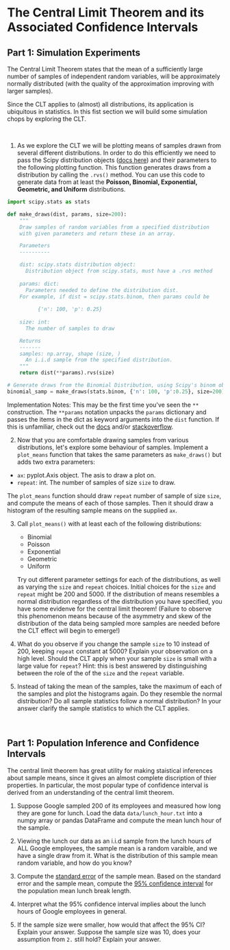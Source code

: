 # The Central Limit Theorem and its Associated Confidence Intervals

## Part 1: Simulation Experiments

The Central Limit Theorem states that the mean of a sufficiently large number of samples of independent random variables, will be approximately normally distributed (with the quality of the approximation improving with larger samples). 

Since the CLT applies to (almost) all distributions, its application is ubiquitous in statistics. In this fist section we will build some simulation chops by exploring the CLT.
 
<br>

1. As we explore the CLT we will be plotting means of samples drawn from several different distributions.  In order to do this efficiently we need to pass the Scipy distribution objects ([docs here](http://docs.scipy.org/doc/scipy-0.17.1/reference/stats.html)) and their parameters to the following plotting function. This function generates draws from a distribution by calling the `.rvs()` method.  You can use this code to generate data from at least the **Poisson, Binomial, Exponential, Geometric, and Uniform** distributions. 

  ```python
  import scipy.stats as stats

  def make_draws(dist, params, size=200):
      """
      Draw samples of random variables from a specified distribution
      with given parameters and return these in an array.
  
      Parameters
      ----------
  
      dist: scipy.stats distribution object:
        Distribution object from scipy.stats, must have a .rvs method
      
      params: dict:
        Parameters needed to define the distribution dist.
      For example, if dist = scipy.stats.binom, then params could be
        
            {'n': 100, 'p': 0.25}
      
      size: int:
        The number of samples to draw
  
      Returns
      -------
      samples: np.array, shape (size, )
        An i.i.d sample from the specified distribution. 
      """
      return dist(**params).rvs(size) 

  # Generate draws from the Binomial Distribution, using Scipy's binom object.  
  binomial_samp = make_draws(stats.binom, {'n': 100, 'p':0.25}, size=200)
  ```

Implementation Notes:
    This may be the first time you've seen the `**` construction.  The `**params` notation unpacks the `params` dictionary and passes the items in the dict as keyword arguments into the `dist` function.  If this is unfamiliar, check out the [docs](https://docs.python.org/2/tutorial/controlflow.html#unpacking-argument-lists) and/or [stackoverflow](http://stackoverflow.com/questions/1179223/in-python-when-passing-arguments-what-does-before-an-argument-do).

2. Now that you are comfortable drawing samples from various distributions, let's explore some behaviour of samples.  Implement a `plot_means` function that takes the same parameters as `make_draws()` but adds two extra parameters: 

  - `ax`: pyplot.Axis object.  The asis to draw a plot on.
  - `repeat`: int.  The number of samples of size `size` to draw.

The `plot_means` function should draw `repeat` number of sample of size `size`, and compute the means of each of those samples.  Then it should draw a histogram of the resulting sample means on the supplied `ax`. 

3. Call `plot_means()` with at least each of the following distributions: 
   - Binomial
   - Poisson 
   - Exponential
   - Geometric
   - Uniform

   Try out different parameter settings for each of the distributions, as well 
   as varying the `size` and `repeat` choices. Initial choices for the `size` 
   and `repeat` might be 200 and 5000. If the distribution of means resembles 
   a normal distribution regardless of the distribution you have specified, 
   you have some evidenve for the central limit theorem! (Failure to observe this phenomenon means 
   because of the asymmetry and skew of the distribution of the data being 
   sampled more samples are needed before the CLT effect will begin to emerge!)

4. What do you observe if you change the sample `size` to 10 instead of 200,
   keeping `repeat` constant at 5000? Explain your observation on a high 
   level. Should the CLT apply when your sample `size` is small with a large 
   value for `repeat`?  Hint: this is best answered by distinguishing
   between the role of the of the `size` and the `repeat` variable.

5. Instead of taking the mean of the samples, take the maximum of each of the 
   samples and plot the histograms again. Do they resemble the normal 
   distribution? Do all sample statistics follow a normal distribution?  In
   your answer clarify the sample statistics to which the CLT applies. 

<br>

## Part 1: Population Inference and Confidence Intervals

The central limit theorem has great utility for making staistical inferences about sample means, since it gives an almost complete discription of thier properties.  In particular, the most popular type of confidence interval is derived from an understanding of the central limit theorem.


1. Suppose Google sampled 200 of its employees and measured how long they are gone for lunch. Load the data `data/lunch_hour.txt` into a numpy array or pandas DataFrame and compute the mean lunch hour of the sample.

2. Viewing the lunch our data as an i.i.d sample from the lunch hours of ALL Google employees, the sample mean is a random varaible, and we have a single draw from it.  What is the distribution of this sample mean random variable, and how do you know? 

3. Compute the [standard error](http://en.wikipedia.org/wiki/Standard_error) of the sample mean. Based on the standard error and the sample mean, compute the [95% confidence interval](http://dsearls.org/courses/M120Concepts/ClassNotes/Statistics/530G_Derivation.htm) for the population mean lunch break length.

4. Interpret what the 95% confidence interval implies about the lunch hours of Google employees in general.

5. If the sample size were smaller, how would that affect the 95% CI? Explain your answer.  Suppose the sample size was 10, does your assumption from `2.` still hold? Explain your answer.
